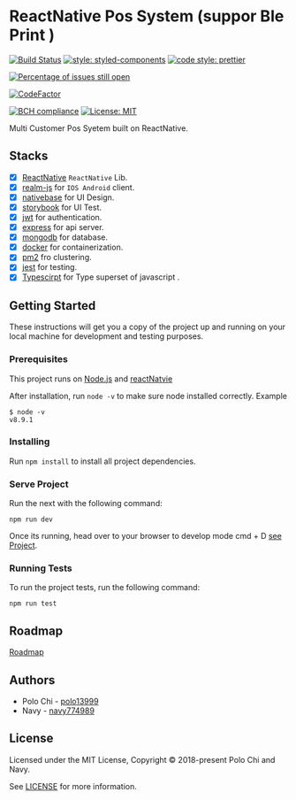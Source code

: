 # ReactNative Pos System (suppor Ble Print )

[![Build Status](https://travis-ci.org/polo13999/nextAnt.svg?branch=master)](https://travis-ci.org/polo13999/nextAnt)
[![style: styled-components](https://img.shields.io/badge/style-%F0%9F%92%85%20styled--components-orange.svg?colorB=daa357&colorA=db748e)](https://github.com/styled-components/styled-components)
[![code style: prettier](https://img.shields.io/badge/code_style-prettier-ff69b4.svg?style=flat-square)](https://github.com/prettier/prettier)

[![Percentage of issues still open](http://isitmaintained.com/badge/open/polo13999/RnPos.svg)](http://isitmaintained.com/project/polo13999/RnPos 'Percentage of issues still open')

[![CodeFactor](https://www.codefactor.io/repository/github/polo13999/rnpos/badge)](https://www.codefactor.io/repository/github/polo13999/rnpos)

[![BCH compliance](https://bettercodehub.com/edge/badge/polo13999/RnPos?branch=master)](https://bettercodehub.com/)
[![License: MIT](https://img.shields.io/badge/License-MIT-yellow.svg)](https://opensource.org/licenses/MIT)

Multi Customer Pos Syetem built on ReactNative.

## Stacks

* [x] [ReactNative](https://github.com/facebook/react-native) `ReactNative` Lib.
* [x] [realm-js](https://github.com/realm/realm-js) for `IOS Android` client.
* [x] [nativebase](https://nativebase.io/) for UI Design.
* [x] [storybook](https://github.com/storybooks/storybook) for UI Test.
* [x] [jwt](https://jwt.io/) for authentication.
* [x] [express](http://expressjs.com/) for api server.
* [x] [mongodb](https://www.mongodb.com/) for database.
* [x] [docker](https://www.docker.com/) for containerization.
* [x] [pm2](http://pm2.keymetrics.io/) fro clustering.
* [x] [jest](https://facebook.github.io/jest/) for testing.
* [x] [Typescirpt](https://www.typescriptlang.org/) for Type superset of javascript .

## Getting Started

These instructions will get you a copy of the project up and running on your local machine for development and testing purposes.

### Prerequisites

This project runs on [Node.js](https://nodejs.org/en/) and [reactNatvie](https://facebook.github.io/react-native/)

After installation, run `node -v` to make sure node installed correctly. Example

```
$ node -v
v8.9.1
```

### Installing

Run `npm install` to install all project dependencies.

### Serve Project

Run the next with the following command:

```
npm run dev
```

Once its running, head over to your browser to develop mode cmd + D [see Project](http://localhost:/).

### Running Tests

To run the project tests, run the following command:

```
npm run test
```

## Roadmap

[Roadmap](./Learn.md)

## Authors

* Polo Chi - [polo13999](https://github.com/polo13999)
* Navy - [navy774989](https://github.com/navy774989)

## License

Licensed under the MIT License, Copyright © 2018-present Polo Chi and Navy.

See [LICENSE](LICENSE.md) for more information.

